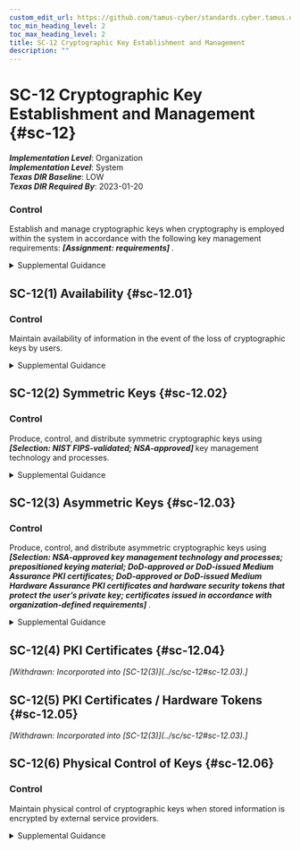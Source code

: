 ```yaml
---
custom_edit_url: https://github.com/tamus-cyber/standards.cyber.tamus.edu/tree/main/static/content/tamus.edu/TAMUS_profile.xml
toc_min_heading_level: 2
toc_max_heading_level: 2
title: SC-12 Cryptographic Key Establishment and Management
description: ""
---
```


# SC-12 Cryptographic Key Establishment and Management {#sc-12}

_**Implementation Level**_: Organization\
_**Implementation Level**_: System\
_**Texas DIR Baseline**_: LOW\
_**Texas DIR Required By**_: 2023-01-20

### Control

Establish and manage cryptographic keys when cryptography is employed within the system in accordance with the following key management requirements: <strong>                  <em>[Assignment: requirements]</em>               </strong>.

<details>
  <summary>Supplemental Guidance</summary>

Cryptographic key management and establishment can be performed using manual procedures or automated mechanisms with supporting manual procedures. Organizations define key management requirements in accordance with applicable laws, executive orders, directives, regulations, policies, standards, and guidelines and specify appropriate options, parameters, and levels. Organizations manage trust stores to ensure that only approved trust anchors are part of such trust stores. This includes certificates with visibility external to organizational systems and certificates related to the internal operations of systems. <a xmlns="http://csrc.nist.gov/ns/oscal/1.0" href="#1acdc775-aafb-4d11-9341-dc6a822e9d38">NIST CMVP</a> and <a xmlns="http://csrc.nist.gov/ns/oscal/1.0" href="#84dc1b0c-acb7-4269-84c4-00dbabacd78c">NIST CAVP</a> provide additional information on validated cryptographic modules and algorithms that can be used in cryptographic key management and establishment.

</details>

## SC-12(1) Availability {#sc-12.01}

### Control

Maintain availability of information in the event of the loss of cryptographic keys by users.

<details>
  <summary>Supplemental Guidance</summary>

Escrowing of encryption keys is a common practice for ensuring availability in the event of key loss. A forgotten passphrase is an example of losing a cryptographic key.

</details>

## SC-12(2) Symmetric Keys {#sc-12.02}

### Control

Produce, control, and distribute symmetric cryptographic keys using <strong>                     <em>[Selection: NIST FIPS-validated; NSA-approved]</em>                  </strong> key management technology and processes.

<details>
  <summary>Supplemental Guidance</summary>

                  <a xmlns="http://csrc.nist.gov/ns/oscal/1.0" href="#20957dbb-6a1e-40a2-b38a-66f67d33ac2e">SP 800-56A</a>, <a xmlns="http://csrc.nist.gov/ns/oscal/1.0" href="#0d083d8a-5cc6-46f1-8d79-3081d42bcb75">SP 800-56B</a> , and <a xmlns="http://csrc.nist.gov/ns/oscal/1.0" href="#eef62b16-c796-4554-955c-505824135b8a">SP 800-56C</a> provide guidance on cryptographic key establishment schemes and key derivation methods. <a xmlns="http://csrc.nist.gov/ns/oscal/1.0" href="#110e26af-4765-49e1-8740-6750f83fcda1">SP 800-57-1</a>, <a xmlns="http://csrc.nist.gov/ns/oscal/1.0" href="#e7942589-e267-4a5a-a3d9-f39a7aae81f0">SP 800-57-2</a> , and <a xmlns="http://csrc.nist.gov/ns/oscal/1.0" href="#8306620b-1920-4d73-8b21-12008528595f">SP 800-57-3</a> provide guidance on cryptographic key management.

</details>

## SC-12(3) Asymmetric Keys {#sc-12.03}

### Control

Produce, control, and distribute asymmetric cryptographic keys using <strong>                     <em>[Selection: NSA-approved key management technology and processes; prepositioned keying material; DoD-approved or DoD-issued Medium Assurance PKI certificates; DoD-approved or DoD-issued Medium Hardware Assurance PKI certificates and hardware security tokens that protect the user&#8217;s private key; certificates issued in accordance with organization-defined requirements]</em>                  </strong>.

<details>
  <summary>Supplemental Guidance</summary>

                  <a xmlns="http://csrc.nist.gov/ns/oscal/1.0" href="#20957dbb-6a1e-40a2-b38a-66f67d33ac2e">SP 800-56A</a>, <a xmlns="http://csrc.nist.gov/ns/oscal/1.0" href="#0d083d8a-5cc6-46f1-8d79-3081d42bcb75">SP 800-56B</a> , and <a xmlns="http://csrc.nist.gov/ns/oscal/1.0" href="#eef62b16-c796-4554-955c-505824135b8a">SP 800-56C</a> provide guidance on cryptographic key establishment schemes and key derivation methods. <a xmlns="http://csrc.nist.gov/ns/oscal/1.0" href="#110e26af-4765-49e1-8740-6750f83fcda1">SP 800-57-1</a>, <a xmlns="http://csrc.nist.gov/ns/oscal/1.0" href="#e7942589-e267-4a5a-a3d9-f39a7aae81f0">SP 800-57-2</a> , and <a xmlns="http://csrc.nist.gov/ns/oscal/1.0" href="#8306620b-1920-4d73-8b21-12008528595f">SP 800-57-3</a> provide guidance on cryptographic key management.

</details>

## SC-12(4) PKI Certificates {#sc-12.04}

<prop xmlns="http://csrc.nist.gov/ns/oscal/1.0" name="status" value="withdrawn">
               <em>[Withdrawn: Incorporated into [SC-12(3)](../sc/sc-12#sc-12.03).]</em>
            </prop>
            

## SC-12(5) PKI Certificates / Hardware Tokens {#sc-12.05}

<prop xmlns="http://csrc.nist.gov/ns/oscal/1.0" name="status" value="withdrawn">
               <em>[Withdrawn: Incorporated into [SC-12(3)](../sc/sc-12#sc-12.03).]</em>
            </prop>
            

## SC-12(6) Physical Control of Keys {#sc-12.06}

### Control

Maintain physical control of cryptographic keys when stored information is encrypted by external service providers.

<details>
  <summary>Supplemental Guidance</summary>

For organizations that use external service providers (e.g., cloud service or data center providers), physical control of cryptographic keys provides additional assurance that information stored by such external providers is not subject to unauthorized disclosure or modification.

</details>


